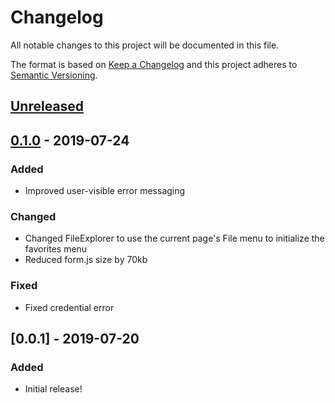# Changelog
All notable changes to this project will be documented in this file.

The format is based on [Keep a Changelog](http://keepachangelog.com/en/1.0.0/)
and this project adheres to [Semantic Versioning](http://semver.org/spec/v2.0.0.html).

## [Unreleased]
## [0.1.0] - 2019-07-24
### Added

- Improved user-visible error messaging

### Changed

- Changed FileExplorer to use the current page's File menu to initialize the favorites menu
- Reduced form.js size by 70kb

### Fixed

- Fixed credential error

## [0.0.1] - 2019-07-20
### Added
- Initial release!

[Unreleased]: https://github.com/OSC/ood_js_filepicker/compare/v0.1.0...HEAD
[0.1.0]: https://github.com/OSC/ood_js_filepicker/compare/v0.0.1...v0.1.0